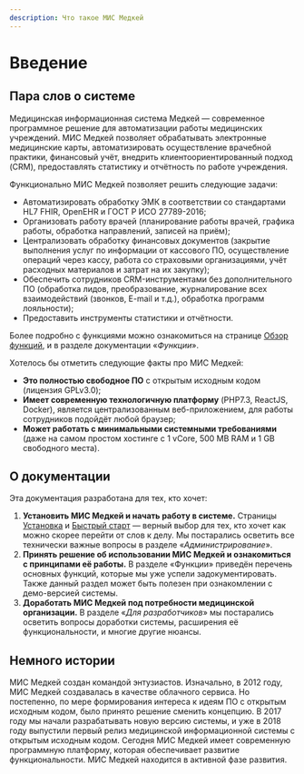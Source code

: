 ```yaml
---
description: Что такое МИС Медкей
---
```


# Введение

## Пара слов о системе

Медицинская информационная система Медкей — современное программное решение для автоматизации работы медицинских учреждений. МИС Медкей позволяет обрабатывать электронные медицинские карты, автоматизировать осуществление врачебной практики, финансовый учёт, внедрить клиентоориентированный подход \(CRM\), предоставлять статистику и отчётность по работе учреждения. 

Функционально МИС Медкей позволяет решить следующие задачи:

* Автоматизировать обработку ЭМК в соответствии со стандартами HL7 FHIR, OpenEHR и ГОСТ Р ИСО 27789-2016;
* Организовать работу врачей \(планирование работы врачей, графика работы, обработка направлений, записей на приём\);
* Централизовать обработку финансовых документов \(закрытие выполнения услуг по информации от кассового ПО, осуществление операций через кассу, работа со страховыми организациями, учёт расходных материалов и затрат на их закупку\);
* Обеспечить сотрудников CRM-инструментами без дополнительного ПО \(обработка лидов, преобразование, журналирование всех взаимодействий \(звонков, E-mail и т.д.\), обработка программ лояльности\);
* Предоставить инструменты статистики и отчётности.

Более подробно с функциями можно ознакомиться на странице [Обзор функций](funkcii/obzor-funkcii.md), и в разделе документации «_Функции_».

Хотелось бы отметить следующие факты про МИС Медкей:

* **Это полностью свободное ПО** с открытым исходным кодом \(лицензия GPLv3.0\);
* **Имеет современную технологичную платформу** \(PHP7.3, ReactJS, Docker\), является централизованным веб-приложением, для работы сотрудников подойдёт любой браузер;
* **Может работать с минимальными системными требованиями** \(даже на самом простом хостинге с 1 vCore, 500 MB RAM и 1 GB свободного места\).

## О документации

Эта документация разработана для тех, кто хочет:

1. **Установить МИС Медкей и начать работу в системе.** Страницы [Установка](administrirovanie/untitled/) и [Быстрый старт](bystry-start.md) — верный выбор для тех, кто хочет как можно скорее перейти от слов к делу. Мы постарались осветить все технически важные вопросы в разделе «_Администрирование_».
2. **Принять решение об использовании МИС Медкей и ознакомиться с принципами её работы.** В разделе «Функции» приведён перечень основных функций, которые мы уже успели задокументировать. Также данный раздел может быть полезен при ознакомлении с демо-версией системы.
3. **Доработать МИС Медкей под потребности медицинской организации.** В разделе «_Для разработчиков_» мы постарались осветить вопросы доработки системы, расширения её функциональности, и многие другие нюансы.

## Немного истории

МИС Медкей создан командой энтузиастов. Изначально, в 2012 году, МИС Медкей создавалась в качестве облачного сервиса. Но постепенно, по мере формирования интереса к идеям ПО с открытым исходным кодом, было принято решение сменить концепцию. В 2017 году мы начали разрабатывать новую версию системы, и уже в 2018 году выпустили первый релиз медицинской информационной системы с открытым исходным кодом. Сегодня МИС Медкей имеет современную программную платформу, которая обеспечивает развитие функциональности. МИС Медкей находится в активной фазе развития. 



